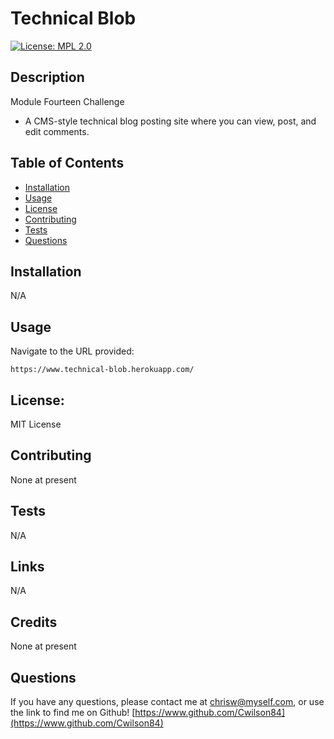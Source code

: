 
# Technical Blob
[![License: MPL 2.0](https://img.shields.io/badge/License-MPL_2.0-brightgreen.svg)](https://opensource.org/licenses/MPL-2.0)

## Description

Module Fourteen Challenge

- A CMS-style technical blog posting site where you can view, post, and edit comments. 

## Table of Contents

* [Installation](#installation)
* [Usage](#usage)
* [License](#license)
* [Contributing](#contributing)
* [Tests](#tests)
* [Questions](#questions)

## Installation

N/A

## Usage

Navigate to the URL provided: 
```
https://www.technical-blob.herokuapp.com/
```

## License: 
MIT License

## Contributing

None at present

## Tests

N/A

## Links

N/A

## Credits

None at present


## Questions

If you have any questions, please contact me at chrisw@myself.com, or use the link to find me on Github! [https://www.github.com/Cwilson84](https://www.github.com/Cwilson84)

